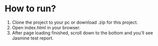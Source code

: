# How to run?

1. Clone the project to your pc or download .zip for this project.
2. Open index.html in your browser.
3. After page loading finished, scroll down to the bottom and you'll see Jasmine test report.
